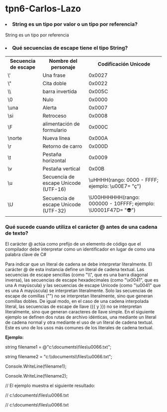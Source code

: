 # tpn6-Carlos-Lazo


<h3><li>String es un tipo por valor o un tipo por referencia?</li></h3>
<p>String es un tipo por referencia</p>

<h3><li>Qué secuencias de escape tiene el tipo String?</li></h3>
<table>
<tr>
  <th>Secuencia de escape</th>
  <th>Nombre del personaje</th>
  <th>Codificación Unicode</th>
</tr>

<tr>
  <td>\'</td>
  <td>Una frase</td>
  <td>0x0027</td>
</tr>


<tr>
  <td>\"</td>
  <td>Cita doble</td>
  <td>0x0022</td>
</tr>


<tr>
  <td>\\</td>
  <td>barra invertida</td>
  <td>0x005C</td>
</tr>


<tr>
  <td>\0</td>
  <td>Nulo</td>
  <td>0x0000</td>
</tr>


<tr>
  <td>\una</td>
  <td>Alerta</td>
  <td>0x0007</td>
</tr>


<tr>
  <td>\si</td>
  <td>Retroceso</td>
  <td>0x0008</td>
</tr>

<tr>
  <td>\F</td>
  <td>alimentación de formulario</td>
  <td>0x000C</td>
</tr>

<tr>
  <td>\norte</td>
  <td>Nueva línea</td>
  <td>0x000A</td>
</tr>

<tr>
  <td>\r</td>
  <td>Retorno de carro</td>
  <td>0x000D</td>
</tr>

<tr>
  <td>\t</td>
  <td>Pestaña horizontal</td>
  <td>0x0009</td>
</tr>


<tr>
  <td>\v</td>
  <td>Pestaña vertical</td>
  <td>0x00B</td>
</tr>

<tr>
  <td>\u</td>
  <td>Secuencia de escape Unicode (UTF-16)</td>
  <td>\uHHHH(rango: 0000 - FFFF; ejemplo: \u00E7= "ç")</td>
</tr>

<tr>
  <td>\U</td>
  <td>Secuencia de escape Unicode (UTF-32)</td>
  <td>\U00HHHHHH(rango: 000000 - 10FFFF; ejemplo: \U0001F47D= "👽")</td>
</tr>

</table>

<h3>Qué sucede cuando utiliza el carácter <strong>@</strong> antes de una cadena de texto?</h3>

<p>El carácter @ actúa como prefijo de un elemento de código que el compilador debe interpretar como un identificador en lugar de como una palabra clave de C#</p>
<p>Para indicar que un literal de cadena se debe interpretar literalmente. El carácter @ de esta instancia define un literal de cadena textual. Las secuencias de escape sencillas (como "\\", que es una barra diagonal inversa), las secuencias de escape hexadecimales (como "\x0041", que es una A mayúscula) y las secuencias de escape Unicode (como "\u0041" que es una A mayúscula) se interpretan literalmente. Solo las secuencias de escape de comillas ("") no se interpretan literalmente, sino que generan comillas dobles. De igual modo, en el caso de una cadena interpolada literal, las secuencias de escape de llave ({{ y }}) no se interpretan literalmente, sino que generan caracteres de llave simple. En el siguiente ejemplo se definen dos rutas de archivo idénticas, una mediante un literal de cadena normal y otra mediante el uso de un literal de cadena textual.
Este es uno de los usos más comunes de los literales de cadena textual.</p>

<article border="1px"><strong>Ejemplo:</strong>
<p><span color="blue" text-color="red">string<span> filename1 = @"c:\documents\files\u0066.txt";</p>
<p>string filename2 = "c:\\documents\\files\\u0066.txt";</p>

<p>Console.WriteLine(filename1);</p>
<p>Console.WriteLine(filename2);</p>
<p>// El ejemplo muestra el siguiente resultado:</p>
<p>//     c:\documents\files\u0066.txt</p>
<p>//     c:\documents\files\u0066.txt</p>
</article>



